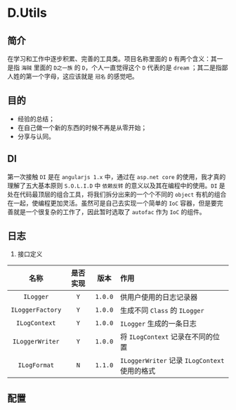 # D.Utils

## 简介

在学习和工作中逐步积累、完善的工具类。项目名称里面的 `D` 有两个含义：其一是指 `海贼` 里面的 `D之一族` 的 `D`，个人一直觉得这个 `D` 代表的是 `dream` ；其二是指鄙人姓的第一个字母，这应该就是 `冠名` 的感觉吧。

## 目的

* 经验的总结；
* 在自己做一个新的东西的时候不再是从零开始；
* 分享与认同。

## DI

第一次接触 `DI` 是在 `angularjs 1.x` 中，通过在 `asp.net core` 的使用，我才真的理解了五大基本原则 `S.O.L.I.D` 中 `依赖反转` 的意义以及其在编程中的使用。`DI` 是处在代码最顶层的组合工具，将我们拆分出来的一个个不同的 `object` 有机的组合在一起，使编程更加灵活。虽然可是自己去实现一个简单的 `IoC` 容器，但是要完善就是一个很复杂的工作了，因此暂时选取了 `autofac` 作为 `IoC` 的组件。

## 日志

1. 接口定义

| 名称 | 是否实现 | 版本 | 作用 |
|:---:|:---:|:---:|:---|
| `ILogger` | `Y` | `1.0.0` | 供用户使用的日志记录器 |
| `ILoggerFactory` | `Y` | `1.0.0` | 生成不同 `Class` 的 `ILogger` |
| `ILogContext` | `Y` | `1.0.0` | `ILogger` 生成的一条日志 |
| `ILoggerWriter` | `Y` | `1.0.0` | 将 `ILogContext` 记录在不同的位置 |
| `ILogFormat` | `N` | `1.1.0` | `ILoggerWriter` 记录 `ILogContext` 使用的格式 |

## 配置